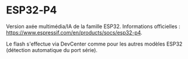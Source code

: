 # ESP32‑P4

Version axée multimédia/IA de la famille ESP32.
Informations officielles : <https://www.espressif.com/en/products/socs/esp32-p4>.

Le flash s'effectue via DevCenter comme pour les autres modèles ESP32
(détection automatique du port série).
